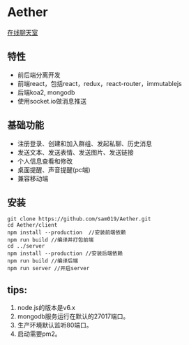 # Aether

[在线聊天室](http://aether.liangsen.tk)

## 特性
* 前后端分离开发
* 前端react，包括react，redux，react-router，immutablejs
* 后端koa2, mongodb
* 使用socket.io做消息推送

## 基础功能
* 注册登录、创建和加入群组、发起私聊、历史消息
* 发送文本、发送表情、发送图片、发送链接
* 个人信息查看和修改
* 桌面提醒、声音提醒(pc端)
* 兼容移动端

## 安装
    git clone https://github.com/sam019/Aether.git
    cd Aether/client
    npm install --production  //安装前端依赖
    npm run build //编译并打包前端
    cd ../server
    npm install --production //安装后端依赖
    npm run build //编译后端
    npm run server //开启server

## tips:
1. node.js的版本是v6.x
2. mongodb服务运行在默认的27017端口。
3. 生产环境默认监听80端口。
4. 启动需要pm2。
